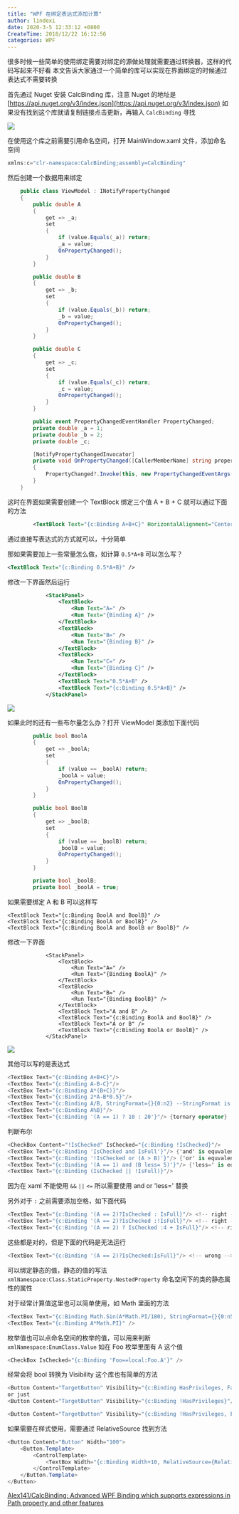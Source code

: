 ```yaml
---
title: "WPF 在绑定表达式添加计算"
author: lindexi
date: 2020-3-5 12:33:12 +0800
CreateTime: 2018/12/22 16:12:56
categories: WPF
---
```


很多时候一些简单的使用绑定需要对绑定的源做处理就需要通过转换器，这样的代码写起来不好看
本文告诉大家通过一个简单的库可以实现在界面绑定的时候通过表达式不需要转换

<!--more-->


<!-- CreateTime:2018/12/22 16:12:56 -->

<!-- csdn -->

首先通过 Nuget 安装 CalcBinding 库，注意 Nuget 的地址是 [https://api.nuget.org/v3/index.json](https://api.nuget.org/v3/index.json) 如果没有找到这个库就请复制链接点击更新，再输入 `CalcBinding` 寻找 

<!-- ![](image/WPF 在绑定表达式添加计算/WPF 在绑定表达式添加计算0.png) -->

![](http://image.acmx.xyz/lindexi%2F201812221544983)

在使用这个库之前需要引用命名空间，打开 MainWindow.xaml 文件，添加命名空间

```csharp
xmlns:c="clr-namespace:CalcBinding;assembly=CalcBinding"
```

然后创建一个数据用来绑定

```csharp
    public class ViewModel : INotifyPropertyChanged
    {
        public double A
        {
            get => _a;
            set
            {
                if (value.Equals(_a)) return;
                _a = value;
                OnPropertyChanged();
            }
        }

        public double B
        {
            get => _b;
            set
            {
                if (value.Equals(_b)) return;
                _b = value;
                OnPropertyChanged();
            }
        }

        public double C
        {
            get => _c;
            set
            {
                if (value.Equals(_c)) return;
                _c = value;
                OnPropertyChanged();
            }
        }

        public event PropertyChangedEventHandler PropertyChanged;
        private double _a = 1;
        private double _b = 2;
        private double _c;

        [NotifyPropertyChangedInvocator]
        private void OnPropertyChanged([CallerMemberName] string propertyName = null)
        {
            PropertyChanged?.Invoke(this, new PropertyChangedEventArgs(propertyName));
        }
    }

```

这时在界面如果需要创建一个 TextBlock 绑定三个值 A + B + C 就可以通过下面的方法

```xml
        <TextBlock Text="{c:Binding A+B+C}" HorizontalAlignment="Center" VerticalAlignment="Center"></TextBlock>

```

通过直接写表达式的方式就可以，十分简单

那如果需要加上一些常量怎么做，如计算 `0.5*A+B` 可以怎么写？

```xml
<TextBlock Text="{c:Binding 0.5*A+B}" />
```

修改一下界面然后运行

```xml
            <StackPanel>
                <TextBlock>
                    <Run Text="A=" />
                    <Run Text="{Binding A}" />
                </TextBlock>
                <TextBlock>
                    <Run Text="B=" />
                    <Run Text="{Binding B}" />
                </TextBlock>
                <TextBlock>
                    <Run Text="C=" />
                    <Run Text="{Binding C}" />
                </TextBlock>
                <TextBlock Text="0.5*A+B" />
                <TextBlock Text="{c:Binding 0.5*A+B}" />
            </StackPanel>
```

<!-- ![](image/WPF 在绑定表达式添加计算/WPF 在绑定表达式添加计算1.png) -->

![](http://image.acmx.xyz/lindexi%2F20181222155732456)

如果此时的还有一些布尔量怎么办？打开 ViewModel 类添加下面代码

```csharp
        public bool BoolA
        {
            get => _boolA;
            set
            {
                if (value == _boolA) return;
                _boolA = value;
                OnPropertyChanged();
            }
        }

        public bool BoolB
        {
            get => _boolB;
            set
            {
                if (value == _boolB) return;
                _boolB = value;
                OnPropertyChanged();
            }
        }

        private bool _boolB;
        private bool _boolA = true;
```

如果需要绑定 A 和 B 可以这样写

```
<TextBlock Text="{c:Binding BoolA and BoolB}" />
<TextBlock Text="{c:Binding BoolA or BoolB}" />
<TextBlock Text="{c:Binding BoolA and BoolB or BoolB}" />
```

修改一下界面

```
            <StackPanel>
                <TextBlock>
                    <Run Text="A=" />
                    <Run Text="{Binding BoolA}" />
                </TextBlock>
                <TextBlock>
                    <Run Text="B=" />
                    <Run Text="{Binding BoolB}" />
                </TextBlock>
                <TextBlock Text="A and B" />
                <TextBlock Text="{c:Binding BoolA and BoolB}" />
                <TextBlock Text="A or B" />
                <TextBlock Text="{c:Binding BoolA or BoolB}" />
            </StackPanel>

```

<!-- ![](image/WPF 在绑定表达式添加计算/WPF 在绑定表达式添加计算2.png) -->

![](http://image.acmx.xyz/lindexi%2F2018122216214143)

其他可以写的是表达式

```csharp
<TextBox Text="{c:Binding A+B+C}"/>
<TextBox Text="{c:Binding A-B-C}"/>
<TextBox Text="{c:Binding A*(B+C)}"/>
<TextBox Text="{c:Binding 2*A-B*0.5}"/>
<TextBox Text="{c:Binding A/B, StringFormat={}{0:n2} --StringFormat is used}"/> {with string format}
<TextBox Text="{c:Binding A%B}"/>
<TextBox Text="{c:Binding '(A == 1) ? 10 : 20'}"/> {ternary operator}
```

判断布尔

```csharp
<CheckBox Content="!IsChecked" IsChecked="{c:Binding !IsChecked}"/>
<TextBox Text="{c:Binding 'IsChecked and IsFull'}"/> {'and' is equvalent of '&&'}
<TextBox Text="{c:Binding '!IsChecked or (A > B)'}"/> {'or' is equvalent of '||', but you can leave '||'}
<TextBox Text="{c:Binding '(A == 1) and (B less= 5)'}"/> {'less=' is equvalent of '<='}
<TextBox Text="{c:Binding (IsChecked || !IsFull)}"/>
```

因为在 xaml 不能使用 `&&` `||` `<=` 所以需要使用 and or 'less=' 替换

另外对于 `:` 之前需要添加空格，如下面代码

```csharp
<TextBox Text="{c:Binding '(A == 2)?IsChecked : IsFull}"/> <!-- right -->
<TextBox Text="{c:Binding '(A == 2)?IsChecked :!IsFull}"/> <!-- right -->
<TextBox Text="{c:Binding '(A == 2) ? IsChecked :4 + IsFull}"/> <!-- right -->
```

这些都是对的，但是下面的代码是无法运行

```csharp
<TextBox Text="{c:Binding '(A == 2)?IsChecked:IsFull}"/> <!-- wrong -->
```

可以绑定静态的值，静态的值的写法 `xmlNamespace:Class.StaticProperty.NestedProperty` 命名空间下的类的静态属性的属性

对于经常计算值这里也可以简单使用，如 Math 里面的方法

```csharp
<TextBox Text="{c:Binding Math.Sin(A*Math.PI/180), StringFormat={}{0:n5} }"/>
<TextBox Text="{c:Binding A*Math.PI}" />
```

枚举值也可以点命名空间的枚举的值，可以用来判断 `xmlNamespace:EnumClass.Value` 如在 Foo 枚举里面有 A 这个值

```csharp
<CheckBox IsChecked="{c:Binding 'Foo==local:Foo.A'}" />
```

经常会将 bool 转换为 Visibility 这个库也有简单的方法

```csharp
<Button Content="TargetButton" Visibility="{c:Binding HasPrivileges, FalseToVisibility=Collapsed}"/>
or just
<Button Content="TargetButton" Visibility="{c:Binding !HasPrivileges}"/>

<Button Content="TargetButton" Visibility="{c:Binding !HasPrivileges, FalseToVisibility=Hidden}"/>
```

如果需要在样式使用，需要通过 RelativeSource 找到方法

```csharp
<Button Content="Button" Width="100">
    <Button.Template>
        <ControlTemplate>
            <TextBox Width="{c:Binding Width+10, RelativeSource={RelativeSource TemplatedParent} }"/>
        </ControlTemplate>
    </Button.Template>
</Button> 
```

[Alex141/CalcBinding: Advanced WPF Binding which supports expressions in Path property and other features](https://github.com/Alex141/CalcBinding )

